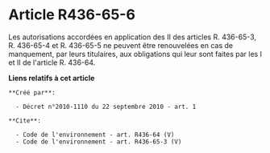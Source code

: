 # Article R436-65-6

Les autorisations accordées en application des II des articles R. 436-65-3, R. 436-65-4 et R. 436-65-5 ne peuvent être
renouvelées en cas de manquement, par leurs titulaires, aux obligations qui leur sont faites par les I et II de l'article R.
436-64.

**Liens relatifs à cet article**

	**Créé par**:

	  - Décret n°2010-1110 du 22 septembre 2010 - art. 1

	**Cite**:

	  - Code de l'environnement - art. R436-64 (V)
	  - Code de l'environnement - art. R436-65-3 (V)
